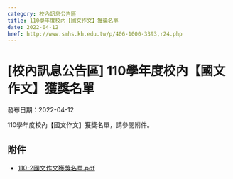 ```yaml
---
category: 校內訊息公告區
title: 110學年度校內【國文作文】獲獎名單
date: 2022-04-12
href: http://www.smhs.kh.edu.tw/p/406-1000-3393,r24.php
---
```


# [校內訊息公告區] 110學年度校內【國文作文】獲獎名單

發布日期：2022-04-12

110學年度校內【國文作文】獲獎名單，請參閱附件。

## 附件

- [110-2國文作文獲獎名單.pdf](https://www.smhs.kh.edu.tw/var/file/0/1000/attach/95/pta_3143_3805382_30277.pdf)
